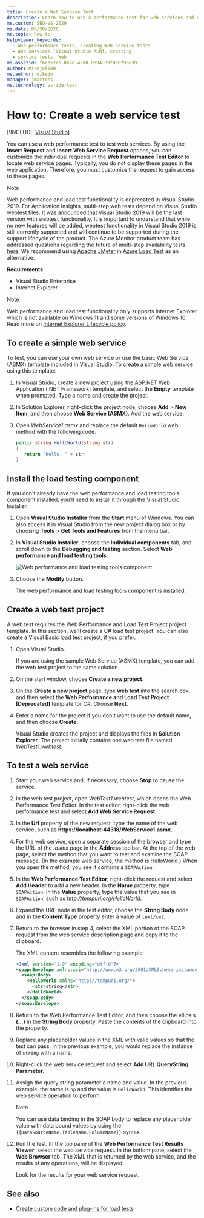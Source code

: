 ```yaml
---
title: Create a Web Service Test
description: Learn how to use a performance test for web services and customize requests in the Web Performance Test Editor to locate web service pages.
ms.custom: SEO-VS-2020
ms.date: 06/30/2020
ms.topic: how-to
helpviewer_keywords: 
  - Web performance tests, creating Web service tests
  - Web services [Visual Studio ALM], creating
  - service tests, Web
ms.assetid: fbcd57ee-06ad-4260-8694-09f8e0f93e39
author: mikejo5000
ms.author: mikejo
manager: jmartens
ms.technology: vs-ide-test
---
```

# How to: Create a web service test

 [!INCLUDE [Visual Studio](~/includes/applies-to-version/vs-windows-only.md)]

You can use a web performance test to test web services. By using the **Insert Request** and **Insert Web Service Request** options, you can customize the individual requests in the **Web Performance Test Editor** to locate web service pages. Typically, you do not display these pages in the web application. Therefore, you must customize the request to gain access to these pages.

>[!NOTE]
> Web performance and load test functionality is deprecated in Visual Studio 2019. For Application Insights, multi-step web tests depend on Visual Studio webtest files. It was [announced](https://devblogs.microsoft.com/devops/cloud-based-load-testing-service-eol/) that Visual Studio 2019 will be the last version with webtest functionality. It is important to understand that while no new features will be added, webtest functionality in Visual Studio 2019 is still currently supported and will continue to be supported during the support lifecycle of the product. The Azure Monitor product team has addressed questions regarding the future of multi-step availability tests [here](https://github.com/MicrosoftDocs/azure-docs/issues/26050#issuecomment-468814101). We recommend using [Apache JMeter](https://jmeter.apache.org) in [Azure Load Test](https://azure.microsoft.com/services/load-testing/) as an alternative.

**Requirements**

* Visual Studio Enterprise
* Internet Explorer

>[!NOTE]
> Web performance and load test functionality only supports Internet Explorer which is not available on Windows 11 and some versions of Windows 10. Read more on [Internet Explorer Lifecycle policy](/lifecycle/faq/internet-explorer-microsoft-edge#what-is-the-lifecycle-policy-for-internet-explorer-).

## To create a simple web service

To test, you can use your own web service or use the basic Web Service (ASMX) template included in Visual Studio. To create a simple web service using this template:

1. In Visual Studio, create a new project using the ASP.NET Web Application (.NET Framework) template, and select the **Empty** template when prompted. Type a name and create the project.

1. In Solution Explorer, right-click the project node, choose **Add** > **New Item**, and then choose **Web Service (ASMX)**. Add the web service.

1. Open *WebService1.asmx* and replace the default `HelloWorld` web method with the following code.

   ```csharp
   public string HelloWorld(string str)
   {
      return "Hello, " + str;
   }
   ```

## Install the load testing component

If you don't already have the web performance and load testing tools component installed, you'll need to install it through the Visual Studio Installer.

1. Open **Visual Studio Installer** from the **Start** menu of Windows. You can also access it in Visual Studio from the new project dialog box or by choosing **Tools** > **Get Tools and Features** from the menu bar.

1. In **Visual Studio Installer**, choose the **Individual components** tab, and scroll down to the **Debugging and testing** section. Select **Web performance and load testing tools**.

   ![Web performance and load testing tools component](media/web-perf-load-testing-tools-component.png)

1. Choose the **Modify** button.

   The web performance and load testing tools component is installed.

## Create a web test project

A web test requires the Web Performance and Load Test Project project template. In this section, we'll create a C# load test project. You can also create a Visual Basic load test project, if you prefer.

1. Open Visual Studio.

   If you are using the sample Web Service (ASMX) template, you can add the web test project to the same solution.

2. On the start window, choose **Create a new project**.

3. On the **Create a new project** page, type **web test** into the search box, and then select the **Web Performance and Load Test Project \[Deprecated]** template for C#. Choose **Next**.

4. Enter a name for the project if you don't want to use the default name, and then choose **Create**.

   Visual Studio creates the project and displays the files in **Solution Explorer**. The project initially contains one web test file named *WebTest1.webtest*.

## To test a web service

1. Start your web service and, if necessary, choose **Stop** to pause the service.

1. In the web test project, open *WebTest1.webtest*, which opens the Web Performance Test Editor. In the test editor, right-click the web performance test and select **Add Web Service Request**.

1. In the **Url** property of the new request, type the name of the web service, such as **https://localhost:44318/WebService1.asmx**.

1. For the web service, open a separate session of the browser and type the URL of the *.asmx* page in the **Address** toolbar. At the top of the web page, select the method that you want to test and examine the SOAP message. (In the example web service, the method is HelloWorld.) When you open the method, you see it contains a `SOAPAction`.

1. In the **Web Performance Test Editor**, right-click the request and select **Add Header** to add a new header. In the **Name** property, type `SOAPAction`. In the **Value** property, type the value that you see in `SOAPAction`, such as *http://tempuri.org/HelloWorld*.

1. Expand the URL node in the test editor, choose the **String Body** node and in the **Content Type** property enter a value of `text/xml`.

1. Return to the browser in step 4, select the XML portion of the SOAP request from the web service description page and copy it to the clipboard.

   The XML content resembles the following example:

     ```xml
     <?xml version="1.0" encoding="utf-8"?>
     <soap:Envelope xmlns:xsi="http://www.w3.org/2001/XMLSchema-instance" xmlns:xsd="http://www.w3.org/2001/XMLSchema" xmlns:soap="http://schemas.xmlsoap.org/soap/envelope/">
       <soap:Body>
         <HelloWorld xmlns="http://tempuri.org/">
           <str>string</str>
         </HelloWorld>
       </soap:Body>
     </soap:Envelope>
     ```

1. Return to the Web Performance Test Editor, and then choose the ellipsis **(…)** in the **String Body** property. Paste the contents of the clipboard into the property.

1. Replace any placeholder values in the XML with valid values so that the test can pass. In the previous example, you would replace the instance of `string` with a name.

1. Right-click the web service request and select **Add URL QueryString Parameter**.

1. Assign the query string parameter a name and value. In the previous example, the name is `op` and the value is `HelloWorld`. This identifies the web service operation to perform.

    > [!NOTE]
    > You can use data binding in the SOAP body to replace any placeholder value with data bound values by using the `{{DataSourceName.TableName.ColumnName}}` syntax.

1. Run the test. In the top pane of the **Web Performance Test Results Viewer**, select the web service request. In the bottom pane, select the **Web Browser** tab. The XML that is returned by the web service, and the results of any operations, will be displayed.

   Look for the results for your web service request.

## See also

- [Create custom code and plug-ins for load tests](../test/create-custom-code-and-plug-ins-for-load-tests.md)
